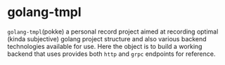 # golang-tmpl

``golang-tmpl``(pokke) a personal record project aimed at recording optimal (kinda subjective) golang project structure and also various backend technologies
available for use. Here the object is to build a working backend that uses provides both `http` and `grpc` endpoints for reference.
